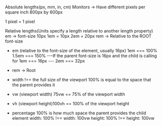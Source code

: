 Absolute lengths(px, mm, in, cm)
Monitors -> Have different pixels per square inch
800px by 600px

1 pixel = 1 pixel


Relative lengths(Units specify a length relative to another length property)
em -> font-size 10px 1em = 10px
2em = 20px
rem -> Relative to the ROOT font-size

* em (relative to the font-size of the element, usually 16px)
1em === 100%
1.5em === 150%
---If the parent font-size is 16px and the child is calling for 1em === 16px
--- 2em === 32px
* rem -> Root

* width !== the full size of the viewport
 100% is equal to the space that the parent provides it

* vw (viewport width) 75vw == 75% of the viewport width
* vh (viewport height)100vh == 100% of the viewport height
* percentage 100% is how much space the parent provides the child element
 width: 100% !== width: 100vw
 height: 100% !== height: 100vw